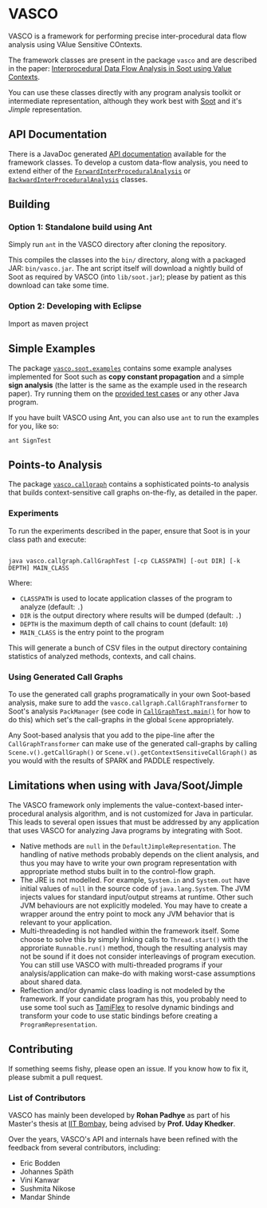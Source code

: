 VASCO
=====

VASCO is a framework for performing precise inter-procedural data flow analysis using VAlue Sensitive COntexts.

The framework classes are present in the package `vasco` and are described in the paper: [Interprocedural Data Flow Analysis in Soot using Value Contexts](http://dl.acm.org/citation.cfm?doid=2487568.2487569).

You can use these classes directly with any program analysis toolkit or intermediate representation, although they work best with [Soot](http://www.sable.mcgill.ca/soot) and it's *Jimple* representation.

## API Documentation ##

There is a JavaDoc generated [API documentation](http://rohanpadhye.github.io/vasco/apidocs) available for the framework classes. To develop a custom data-flow analysis, you need to extend either of the [`ForwardInterProceduralAnalysis`](https://rohanpadhye.github.io/vasco/apidocs/vasco/ForwardInterProceduralAnalysis.html) or [`BackwardInterProceduralAnalysis`](https://rohanpadhye.github.io/vasco/apidocs/vasco/BackwardInterProceduralAnalysis.html) classes. 

## Building ##

### Option 1: Standalone build using Ant ###

Simply run `ant` in the VASCO directory after cloning the repository.

This compiles the classes into the `bin/` directory, along with a packaged JAR: `bin/vasco.jar`. The ant script itself will download a nightly build of Soot as required by VASCO (into `lib/soot.jar`); please by patient as this download can take some time.

### Option 2: Developing with Eclipse ### 

Import as maven project

## Simple Examples ##

The package [`vasco.soot.examples`](https://github.com/rohanpadhye/vasco/tree/master/src/vasco/soot/examples) contains some example analyses implemented for Soot such as **copy constant propagation** and a simple **sign analysis** (the latter is the same as the example used in the research paper). Try running them on the [provided test cases](https://github.com/rohanpadhye/vasco/tree/master/tests/vasco/tests) or any other Java program.

If you have built VASCO using Ant, you can also use `ant` to run the examples for you, like so:

```
ant SignTest
```

## Points-to Analysis ##

The package [`vasco.callgraph`](https://github.com/rohanpadhye/vasco/tree/master/src/vasco/callgraph) contains a sophisticated points-to analysis that builds context-sensitive call graphs on-the-fly, as detailed in the paper.

### Experiments ###

To run the experiments described in the paper, ensure that Soot is in your class path and execute:

<code>
java vasco.callgraph.CallGraphTest [-cp CLASSPATH] [-out DIR] [-k DEPTH] MAIN_CLASS
</code>

Where:

- `CLASSPATH` is used to locate application classes of the program to analyze (default: `.`)
- `DIR` is the output directory where results will be dumped (default: `.`)
- `DEPTH` is the maximum depth of call chains to count (default: `10`)
- `MAIN_CLASS` is the entry point to the program

This will generate a bunch of CSV files in the output directory containing statistics of analyzed methods, contexts, and call chains.

### Using Generated Call Graphs ###

To use the generated call graphs programatically in your own Soot-based analysis, make sure to add the `vasco.callgraph.CallGraphTransformer` to Soot's analysis `PackManager` (see code in [`CallGraphTest.main()`](https://github.com/rohanpadhye/vasco/blob/master/src/vasco/callgraph/CallGraphTest.java) for how to do this) which set's the call-graphs in the global `Scene` appropriately.

Any Soot-based analysis that you add to the pipe-line after the `CallGraphTransformer` can make use of the generated call-graphs by calling `Scene.v().getCallGraph()` or `Scene.v().getContextSensitiveCallGraph()` as you would with the results of SPARK and PADDLE respectively.


## Limitations when using with Java/Soot/Jimple ##

The VASCO framework only implements the value-context-based inter-procedural analysis algorithm, and is not customized for Java in particular. This leads to several open issues that must be addressed by any application that uses VASCO for analyzing Java programs by integrating with Soot.

- Native methods are `null` in the `DefaultJimpleRepresentation`. The handling of native methods probably depends on the client analysis, and thus you may have to write your own program representation with appropriate method stubs built in to the control-flow graph.
- The JRE is not modelled. For example, `System.in` and `System.out` have initial values of `null` in the source code of `java.lang.System`. The JVM injects values for standard input/output streams at runtime. Other such JVM behaviours are not explicitly modeled. You may have to create a wrapper around the entry point to mock any JVM behavior that is relevant to your application.
- Multi-threadeding is not handled within the framework itself. Some choose to solve this by simply linking calls to `Thread.start()` with the approriate `Runnable.run()` method, though the resulting analysis may not be sound if it does not consider interleavings of program execution. You can still use VASCO with multi-threaded programs if your analysis/application can make-do with making worst-case assumptions about shared data.
- Reflection and/or dynamic class loading is not modeled by the framework. If your candidate program has this, you probably need to use some tool such as [TamiFlex](https://github.com/secure-software-engineering/tamiflex) to resolve dynamic bindings and transform your code to use static bindings before creating a `ProgramRepresentation`.

## Contributing ##

If something seems fishy, please open an issue. If you know how to fix it, please submit a pull request.

### List of Contributors ###

VASCO has mainly been developed by **Rohan Padhye** as part of his Master's thesis at [IIT Bombay](https://www.cse.iitb.ac.in), being advised by **Prof. Uday Khedker**.

Over the years, VASCO's API and internals have been refined with the feedback from several contributors, including:
- Eric Bodden
- Johannes Späth
- Vini Kanwar
- Sushmita Nikose
- Mandar Shinde


